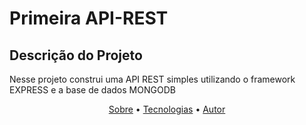 # Primeira API-REST
## Descrição do Projeto
<p>Nesse projeto construi uma API REST simples utilizando o framework EXPRESS e a base de dados MONGODB </p>

<p align="center">
 <a href="#objetivo">Sobre</a> •
 <a href="#tecnologias">Tecnologias</a> • 
 <a href="#autor">Autor</a>
</p>


<div id="sobre">
  
 
 </did> 
 
 <div id="tecnologias">
  
 
 </did>
 <div id="Autor">
  
 
 </did> 

